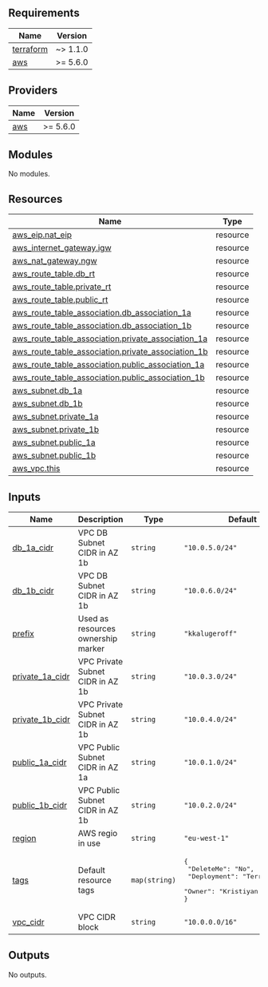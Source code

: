 ## Requirements

| Name | Version |
|------|---------|
| <a name="requirement_terraform"></a> [terraform](#requirement\_terraform) | ~> 1.1.0 |
| <a name="requirement_aws"></a> [aws](#requirement\_aws) | >= 5.6.0 |

## Providers

| Name | Version |
|------|---------|
| <a name="provider_aws"></a> [aws](#provider\_aws) | >= 5.6.0 |

## Modules

No modules.

## Resources

| Name | Type |
|------|------|
| [aws_eip.nat_eip](https://registry.terraform.io/providers/hashicorp/aws/latest/docs/resources/eip) | resource |
| [aws_internet_gateway.igw](https://registry.terraform.io/providers/hashicorp/aws/latest/docs/resources/internet_gateway) | resource |
| [aws_nat_gateway.ngw](https://registry.terraform.io/providers/hashicorp/aws/latest/docs/resources/nat_gateway) | resource |
| [aws_route_table.db_rt](https://registry.terraform.io/providers/hashicorp/aws/latest/docs/resources/route_table) | resource |
| [aws_route_table.private_rt](https://registry.terraform.io/providers/hashicorp/aws/latest/docs/resources/route_table) | resource |
| [aws_route_table.public_rt](https://registry.terraform.io/providers/hashicorp/aws/latest/docs/resources/route_table) | resource |
| [aws_route_table_association.db_association_1a](https://registry.terraform.io/providers/hashicorp/aws/latest/docs/resources/route_table_association) | resource |
| [aws_route_table_association.db_association_1b](https://registry.terraform.io/providers/hashicorp/aws/latest/docs/resources/route_table_association) | resource |
| [aws_route_table_association.private_association_1a](https://registry.terraform.io/providers/hashicorp/aws/latest/docs/resources/route_table_association) | resource |
| [aws_route_table_association.private_association_1b](https://registry.terraform.io/providers/hashicorp/aws/latest/docs/resources/route_table_association) | resource |
| [aws_route_table_association.public_association_1a](https://registry.terraform.io/providers/hashicorp/aws/latest/docs/resources/route_table_association) | resource |
| [aws_route_table_association.public_association_1b](https://registry.terraform.io/providers/hashicorp/aws/latest/docs/resources/route_table_association) | resource |
| [aws_subnet.db_1a](https://registry.terraform.io/providers/hashicorp/aws/latest/docs/resources/subnet) | resource |
| [aws_subnet.db_1b](https://registry.terraform.io/providers/hashicorp/aws/latest/docs/resources/subnet) | resource |
| [aws_subnet.private_1a](https://registry.terraform.io/providers/hashicorp/aws/latest/docs/resources/subnet) | resource |
| [aws_subnet.private_1b](https://registry.terraform.io/providers/hashicorp/aws/latest/docs/resources/subnet) | resource |
| [aws_subnet.public_1a](https://registry.terraform.io/providers/hashicorp/aws/latest/docs/resources/subnet) | resource |
| [aws_subnet.public_1b](https://registry.terraform.io/providers/hashicorp/aws/latest/docs/resources/subnet) | resource |
| [aws_vpc.this](https://registry.terraform.io/providers/hashicorp/aws/latest/docs/resources/vpc) | resource |

## Inputs

| Name | Description | Type | Default | Required |
|------|-------------|------|---------|:--------:|
| <a name="input_db_1a_cidr"></a> [db\_1a\_cidr](#input\_db\_1a\_cidr) | VPC DB Subnet CIDR in AZ 1b | `string` | `"10.0.5.0/24"` | no |
| <a name="input_db_1b_cidr"></a> [db\_1b\_cidr](#input\_db\_1b\_cidr) | VPC DB Subnet CIDR in AZ 1b | `string` | `"10.0.6.0/24"` | no |
| <a name="input_prefix"></a> [prefix](#input\_prefix) | Used as resources ownership marker | `string` | `"kkalugeroff"` | no |
| <a name="input_private_1a_cidr"></a> [private\_1a\_cidr](#input\_private\_1a\_cidr) | VPC Private Subnet CIDR in AZ 1b | `string` | `"10.0.3.0/24"` | no |
| <a name="input_private_1b_cidr"></a> [private\_1b\_cidr](#input\_private\_1b\_cidr) | VPC Private Subnet CIDR in AZ 1b | `string` | `"10.0.4.0/24"` | no |
| <a name="input_public_1a_cidr"></a> [public\_1a\_cidr](#input\_public\_1a\_cidr) | VPC Public Subnet CIDR in AZ 1a | `string` | `"10.0.1.0/24"` | no |
| <a name="input_public_1b_cidr"></a> [public\_1b\_cidr](#input\_public\_1b\_cidr) | VPC Public Subnet CIDR in AZ 1b | `string` | `"10.0.2.0/24"` | no |
| <a name="input_region"></a> [region](#input\_region) | AWS regio in use | `string` | `"eu-west-1"` | no |
| <a name="input_tags"></a> [tags](#input\_tags) | Default resource tags | `map(string)` | <pre>{<br>  "DeleteMe": "No",<br>  "Deployment": "Terraform",<br>  "Owner": "Kristiyan Kalugerov"<br>}</pre> | no |
| <a name="input_vpc_cidr"></a> [vpc\_cidr](#input\_vpc\_cidr) | VPC CIDR block | `string` | `"10.0.0.0/16"` | no |

## Outputs

No outputs.
